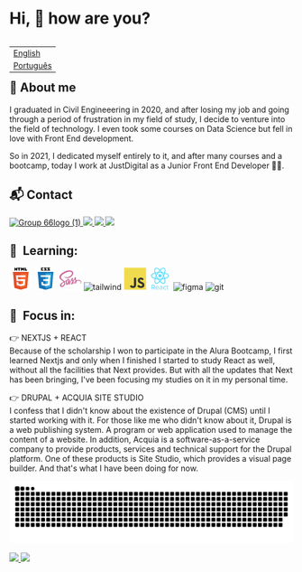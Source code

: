 # Hi, 👋 how are you?

<table align="right">
 <tr><td><a href="README.md">English</a></td></tr>
 <tr><td><a href="README_pt.md">Português</a></td></tr>
</table>

## 💬 About me

I graduated in Civil Engineeering in 2020, and after losing my job and going through a period of frustration in my field of study, I decide to venture into the field of technology. I even took some courses on Data Science but fell in love with Front End development.

So in 2021, I dedicated myself entirely to it, and after many courses and a bootcamp, today I work at JustDigital as a Junior Front End Developer 👩‍💻. 

## 📬 Contact

<a href="https://carolandrade.dev/" title="Portfolio">

![Group 66logo (1)](https://user-images.githubusercontent.com/65976843/150660538-c7800b7a-dae8-423a-927a-b4f225029f72.png)
</a>
<a href="https://www.linkedin.com/in/carolandrade1/" title="LinkedIn">
<img src="https://cdn.jsdelivr.net/gh/devicons/devicon/icons/linkedin/linkedin-original.svg" height="45px" /> 
</a>
<a href="https://www.linkedin.com/in/carolandrade1/" title="Github">
<img src="https://cdn-icons.flaticon.com/png/512/3291/premium/3291695.png?token=exp=1642899342~hmac=ce30fc3ea023fb0fc1652b1817409e34" height="45px" /> 
</a>
<a href="https://www.linkedin.com/in/carolandrade1/" title="Codepen">
<img src="https://cdn-icons-png.flaticon.com/512/2111/2111341.png" height="45px" />
</a>

## <b>:brain: &nbsp;Learning:</b></summary><br/>
<p align="left"> 
<img src="https://raw.githubusercontent.com/devicons/devicon/master/icons/html5/html5-original-wordmark.svg" alt="html5" title="HTML5" width="40" height="40"/>
<img src="https://raw.githubusercontent.com/devicons/devicon/master/icons/css3/css3-original-wordmark.svg" alt="css3" title="CSS3" width="40" height="40"/>
<img src="https://raw.githubusercontent.com/devicons/devicon/master/icons/sass/sass-original.svg" alt="sass" title="SASS" width="40" height="40"/>
<img src="https://yt3.ggpht.com/ikv41jMTr1uHGdILrJhvbfVJcDt4oqhwApKX37TjAleF_cRPbF2W-waj7uMnS5JySvnlvAlTCg=s900-c-k-c0x00ffffff-no-rj" alt="tailwind" title="TAILWIND" width="40" height="40"/>
<img src="https://raw.githubusercontent.com/devicons/devicon/master/icons/javascript/javascript-original.svg" alt="javascript" title="JAVASCRIPT" width="40" height="40"/>
<img src="https://raw.githubusercontent.com/devicons/devicon/master/icons/react/react-original-wordmark.svg" alt="react" width="40" height="40"/>
<img src="https://www.vectorlogo.zone/logos/figma/figma-icon.svg" alt="figma" title="FIGMA" width="40" height="40"/>
<img src="https://www.vectorlogo.zone/logos/git-scm/git-scm-icon.svg" alt="git" title="GIT" width="40" height="40"/>
</p>

## <b>:brain: &nbsp;Focus in:</b></summary><br/>
👉 NEXTJS + REACT <br>
Because of the scholarship I won to participate in the Alura Bootcamp, I first learned Nextjs and only when I finished I started to study React as well, without all the facilities that Next provides. But with all the updates that Next has been bringing, I've been focusing my studies on it in my personal time.

👉 DRUPAL + ACQUIA SITE STUDIO <br>
I confess that I didn't know about the existence of Drupal (CMS) until I started working with it. For those like me who didn't know about it, Drupal is a web publishing system. A program or web application used to manage the content of a website. In addition, Acquia is a software-as-a-service company to provide products, services and technical support for the Drupal platform. One of these products is Site Studio, which provides a visual page builder. And that's what I have been doing for now.
<br>

![Snake animation](https://github.com/carolandrade1/carolandrade1/blob/output/github-contribution-grid-snake.svg)

 <div>
  <a href="https://github.com/carolandrade1">
  <img height="180em" src="https://github-readme-stats.vercel.app/api?username=carolandrade1&show_icons=true&theme=default&include_all_commits=true&count_private=true"/>
  <img height="180em" src="https://github-readme-stats.vercel.app/api/top-langs/?username=carolandrade1&layout=compact&langs_count=16&theme=default"/>
<div>

